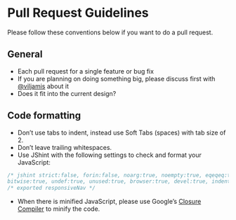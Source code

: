 # Pull Request Guidelines

Please follow these conventions below if you want to do a pull request.

## General

* Each pull request for a single feature or bug fix
* If you are planning on doing something big, please discuss first with [@viljamis](http://twitter.com/viljamis) about it
* Does it fit into the current design?

## Code formatting

* Don’t use tabs to indent, instead use Soft Tabs (spaces) with tab size of 2.
* Don’t leave trailing whitespaces.
* Use JShint with the following settings to check and format your JavaScript: 
```javascript
/* jshint strict:false, forin:false, noarg:true, noempty:true, eqeqeq:true, boss:true,
bitwise:true, undef:true, unused:true, browser:true, devel:true, indent:2, expr:true */
/* exported responsiveNav */
```
* When there is minified JavaScript, please use Google’s [Closure Compiler](http://closure-compiler.appspot.com/home) to minify the code.
